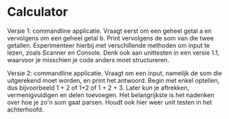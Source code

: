 # Calculator

Versie 1: commandline applicatie. Vraagt eerst om een geheel getal a en vervolgens om een geheel getal b. Print vervolgens de som van die twee getallen. Experimenteer hierbij met verschillende methoden om input te lezen, zoals Scanner en Console. Denk ook aan unittesten in een versie 1.1, waarvoor je misschien je code anders moet structureren.

Versie 2: commandline applicatie. Vraagt om een input, namelijk de som die uitgerekend moet worden, en print het antwoord. Begin met enkel optellen, dus bijvoorbeeld 1 + 2 of 1+2 of 1 + 2 + 3. Later kun je aftrekken, vermenigvuldigen en delen toevoegen. Het belangrijkste is het nadenken over hoe je zo'n som gaat parsen. Houdt ook hier weer unit testen in het achterhoofd.